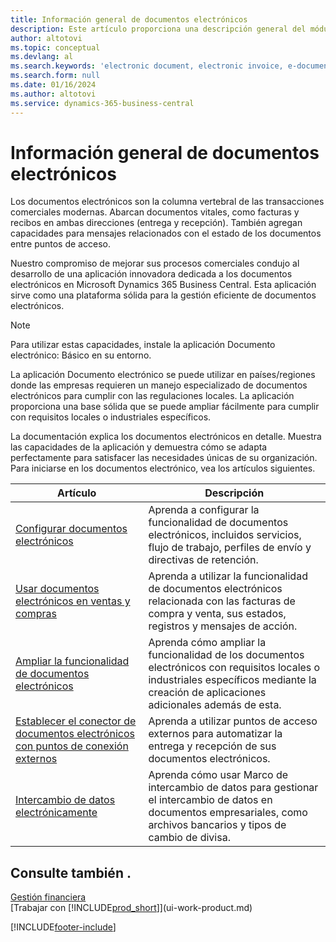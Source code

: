 ```yaml
---
title: Información general de documentos electrónicos
description: Este artículo proporciona una descripción general del módulo Documentos electrónicos.
author: altotovi
ms.topic: conceptual
ms.devlang: al
ms.search.keywords: 'electronic document, electronic invoice, e-document, e-invoice'
ms.search.form: null
ms.date: 01/16/2024
ms.author: altotovi
ms.service: dynamics-365-business-central
---
```


# <a name="e-documents-overview"></a>Información general de documentos electrónicos

Los documentos electrónicos son la columna vertebral de las transacciones comerciales modernas. Abarcan documentos vitales, como facturas y recibos en ambas direcciones (entrega y recepción). También agregan capacidades para mensajes relacionados con el estado de los documentos entre puntos de acceso.

Nuestro compromiso de mejorar sus procesos comerciales condujo al desarrollo de una aplicación innovadora dedicada a los documentos electrónicos en Microsoft Dynamics 365 Business Central. Esta aplicación sirve como una plataforma sólida para la gestión eficiente de documentos electrónicos.

> [!NOTE]
> Para utilizar estas capacidades, instale la aplicación Documento electrónico: Básico en su entorno.  

La aplicación Documento electrónico se puede utilizar en países/regiones donde las empresas requieren un manejo especializado de documentos electrónicos para cumplir con las regulaciones locales. La aplicación proporciona una base sólida que se puede ampliar fácilmente para cumplir con requisitos locales o industriales específicos.

La documentación explica los documentos electrónicos en detalle. Muestra las capacidades de la aplicación y demuestra cómo se adapta perfectamente para satisfacer las necesidades únicas de su organización. Para iniciarse en los documentos electrónico, vea los artículos siguientes.

| Artículo | Descripción | 
|---------|-------------|
| [Configurar documentos electrónicos](finance-how-setup-edocuments.md) | Aprenda a configurar la funcionalidad de documentos electrónicos, incluidos servicios, flujo de trabajo, perfiles de envío y directivas de retención. |
| [Usar documentos electrónicos en ventas y compras](finance-how-use-edocuments.md) | Aprenda a utilizar la funcionalidad de documentos electrónicos relacionada con las facturas de compra y venta, sus estados, registros y mensajes de acción.| 
| [Ampliar la funcionalidad de documentos electrónicos](/dynamics365/business-central/dev-itpro/developer/devenv-extend-edocuments) | Aprenda cómo ampliar la funcionalidad de los documentos electrónicos con requisitos locales o industriales específicos mediante la creación de aplicaciones adicionales además de esta. |
| [Establecer el conector de documentos electrónicos con puntos de conexión externos](finance-how-setup-edocuments-external.md) | Aprenda a utilizar puntos de acceso externos para automatizar la entrega y recepción de sus documentos electrónicos. |
| [Intercambio de datos electrónicamente](across-data-exchange.md) | Aprenda cómo usar Marco de intercambio de datos para gestionar el intercambio de datos en documentos empresariales, como archivos bancarios y tipos de cambio de divisa. | 

## <a name="see-also"></a>Consulte también .

[Gestión financiera](finance.md)  
[Trabajar con [!INCLUDE[prod_short](includes/prod_short.md)]](ui-work-product.md)

[!INCLUDE[footer-include](includes/footer-banner.md)]
